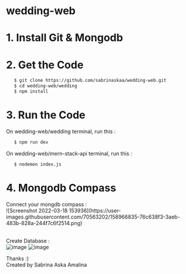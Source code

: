 # wedding-web

<h1>1. Install Git & Mongodb</h1>

<h1>2. Get the Code</h1>

```bash
   $ git clone https://github.com/sabrinaskaa/wedding-web.git
   $ cd wedding-web/wedding
   $ npm install
``` 

<h1>3. Run the Code</h1>
On wedding-web/wedding terminal, run this :

```bash
   $ npm run dev
```

On wedding-web/mern-stack-api terminal, run this :

```bash
   $ nodemon index.js
```

<h1>4. Mongodb Compass</h1>
Connect your mongdb compass : <br />
![Screenshot 2022-03-18 153936](https://user-images.githubusercontent.com/70563202/158966835-76c638f3-3aeb-483b-828a-244f7c6f2514.png)
<br/>
<br/>

Create Database : <br/>
![image](https://user-images.githubusercontent.com/70563202/158966152-fba7b2a0-bf1d-4f40-90fb-66a673f85f3f.png)
![image](https://user-images.githubusercontent.com/70563202/158966506-741b5cf9-856b-4592-8ac1-4e427cdc8d27.png)

Thanks :) <br/>
Created by Sabrina Aska Amalina

